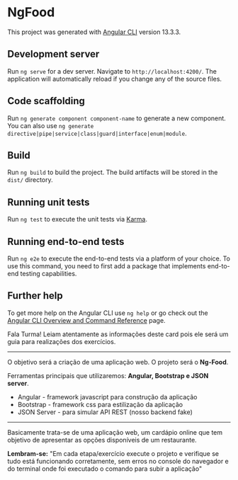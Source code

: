 # NgFood

This project was generated with [Angular CLI](https://github.com/angular/angular-cli) version 13.3.3.

## Development server

Run `ng serve` for a dev server. Navigate to `http://localhost:4200/`. The application will automatically reload if you change any of the source files.

## Code scaffolding

Run `ng generate component component-name` to generate a new component. You can also use `ng generate directive|pipe|service|class|guard|interface|enum|module`.

## Build

Run `ng build` to build the project. The build artifacts will be stored in the `dist/` directory.

## Running unit tests

Run `ng test` to execute the unit tests via [Karma](https://karma-runner.github.io).

## Running end-to-end tests

Run `ng e2e` to execute the end-to-end tests via a platform of your choice. To use this command, you need to first add a package that implements end-to-end testing capabilities.

## Further help

To get more help on the Angular CLI use `ng help` or go check out the [Angular CLI Overview and Command Reference](https://angular.io/cli) page.

Fala Turma! 
Leiam atentamente as informações deste card pois ele será um guia para realizações dos exercícios.

--------

O objetivo será a criação de uma aplicação web. O projeto será o **Ng-Food**. 

Ferramentas principais que utilizaremos: **Angular, Bootstrap e JSON server**.
- Angular - framework javascript para construção da aplicação
- Bootstrap - framework css para estilização da aplicação
- JSON Server - para simular API REST (nosso backend fake)

--------

Basicamente trata-se de uma aplicação web, um cardápio online que tem objetivo de apresentar as opções disponíveis de um restaurante.

**Lembram-se:** "Em cada etapa/exercício execute o projeto e verifique se tudo está funcionando corretamente, sem erros no console do navegador e do terminal onde foi executado o comando para subir a aplicação"
